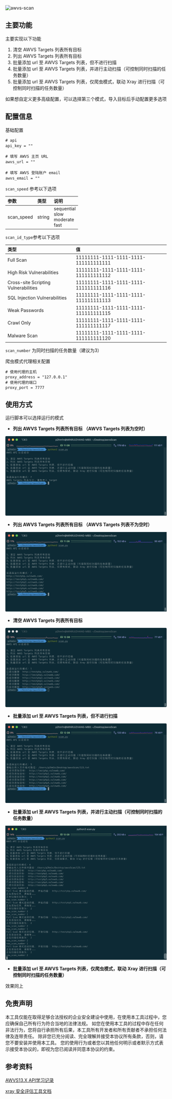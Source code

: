 ![awvs-scan](https://socialify.git.ci/0xmin/awvs-scan/image?description=1&font=Source%20Code%20Pro&forks=1&issues=1&language=1&owner=1&pattern=Circuit%20Board&pulls=1&stargazers=1&theme=Light)

## 主要功能

主要实现以下功能

1. 清空 AWVS Targets 列表所有目标
2. 列出 AWVS Targets 列表所有目标
3. 批量添加 url 至 AWVS Targets 列表，但不进行扫描
4. 批量添加 url 至 AWVS Targets 列表，并进行主动扫描（可控制同时扫描的任务数量）
5. 批量添加 url 至 AWVS Targets 列表，仅爬虫模式，联动 Xray 进行扫描（可控制同时扫描的任务数量）



如果想自定义更多高级配置，可以选择第三个模式，导入目标后手动配置更多选项

## 配置信息

基础配置

```txt
# api 
api_key = ""

# 填写 AWVS 主页 URL
awvs_url = ""

# 填写 AWVS 登陆账户 email
awvs_email = ""
```

`scan_speed` 参考以下选项

| 参数       | 类型   | 说明                                        |
| :--------- | :----- | :------------------------------------------ |
| scan_speed | string | sequential <br>slow <br/>moderate <br/>fast |

`scan_id_type`参考以下选项

| 类型 | 值   |
| :----------------------------------- | :----------------------------------- |
| Full Scan                            | 11111111-1111-1111-1111-111111111111 |
| High Risk Vulnerabilities            | 11111111-1111-1111-1111-111111111112 |
| Cross-site Scripting Vulnerabilities | 11111111-1111-1111-1111-111111111116 |
| SQL Injection Vulnerabilities        | 11111111-1111-1111-1111-111111111113 |
| Weak Passwords                       | 11111111-1111-1111-1111-111111111115 |
| Crawl Only                           | 11111111-1111-1111-1111-111111111117 |
| Malware Scan                         | 11111111-1111-1111-1111-111111111120 |

`scan_number` 为同时扫描的任务数量（建议为3）



爬虫模式代理相关配置

```
# 使用代理的主机
proxy_address = "127.0.0.1"
# 使用代理的端口
proxy_port = 7777
```

## 使用方式

运行脚本可以选择运行的模式

- **列出 AWVS Targets 列表所有目标 （AWVS Targets 列表为空时）**

![](README/image-20210130195522986.png)



- **列出 AWVS Targets 列表所有目标 （AWVS Targets 列表不为空时）**

![](README/image-20210130195905560.png)



- **清空 AWVS Targets 列表所有目标**

![](README/image-20210130200116892.png)



- **批量添加 url 至 AWVS Targets 列表，但不进行扫描**

![](README/image-20210130195734971.png)



- **批量添加 url 至 AWVS Targets 列表，并进行主动扫描（可控制同时扫描的任务数量）**

![](README/image-20210130200315600.png)



- **批量添加 url 至 AWVS Targets 列表，仅爬虫模式，联动 Xray 进行扫描（可控制同时扫描的任务数量）**



效果同上

## 免责声明

本工具仅能在取得足够合法授权的企业安全建设中使用，在使用本工具过程中，您应确保自己所有行为符合当地的法律法规。 如您在使用本工具的过程中存在任何非法行为，您将自行承担所有后果，本工具所有开发者和所有贡献者不承担任何法律及连带责任。 除非您已充分阅读、完全理解并接受本协议所有条款，否则，请您不要安装并使用本工具。 您的使用行为或者您以其他任何明示或者默示方式表示接受本协议的，即视为您已阅读并同意本协议的约束。


## 参考资料

[AWVS13.X API学习记录](https://www.sqlsec.com/2020/04/awvsapi.html#toc-heading-32)

[xray 安全评估工具文档](https://docs.xray.cool/)


